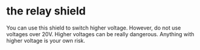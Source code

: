 # the relay shield
You can use this shield to switch higher voltage.
However, do not use voltages over 20V. Higher voltages can be really dangerous.
Anything with higher voltage is your own risk.

